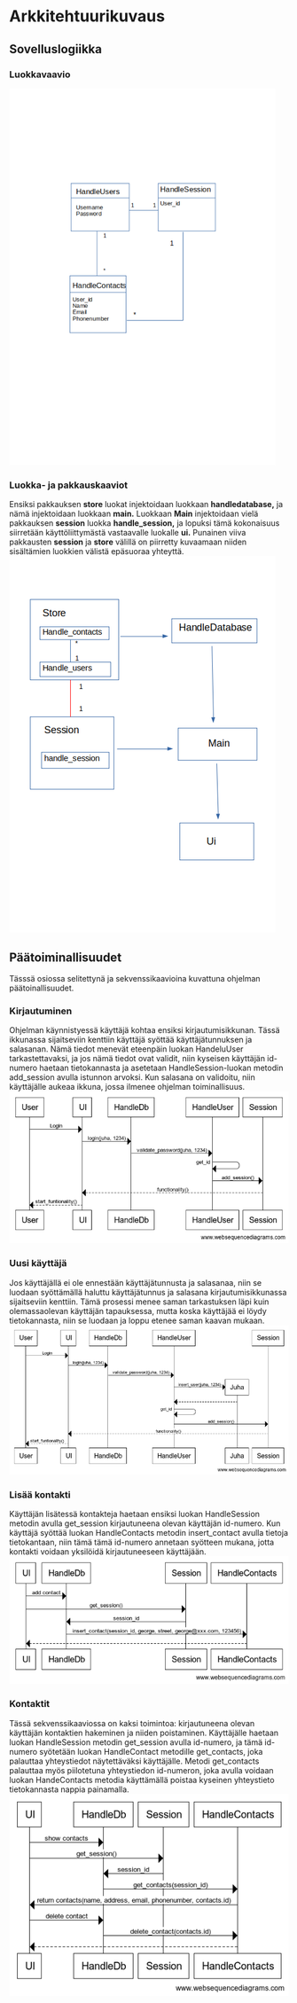 # Arkkitehtuurikuvaus
## Sovelluslogiikka
### Luokkavaavio
![luokat](https://github.com/vaisajuh/ot-harjoitustyo/blob/master/dokumentaatio/kuvat/luokat1.png)
### Luokka- ja pakkauskaaviot
Ensiksi pakkauksen <strong>store</strong> luokat injektoidaan luokkaan <strong>handledatabase,</strong> ja nämä injektoidaan luokkaan <strong>main.</strong> Luokkaan <strong>Main</strong> injektoidaan vielä pakkauksen <strong>session</strong> luokka <strong>handle_session,</strong>
 ja lopuksi tämä kokonaisuus siirretään käyttöliittymästä vastaavalle luokalle <strong>ui.</strong> Punainen viiva pakkausten <strong>session</strong>
 ja <strong>store</strong> välillä on piirretty kuvaamaan niiden sisältämien luokkien välistä epäsuoraa yhteyttä.<br>
![pakkaus](https://github.com/vaisajuh/ot-harjoitustyo/blob/master/dokumentaatio/kuvat/pakkaus.png)
## Päätoiminallisuudet
Tässsä osiossa selitettynä ja sekvenssikaavioina kuvattuna ohjelman päätoinallisuudet.
### Kirjautuminen
Ohjelman käynnistyessä käyttäjä kohtaa ensiksi kirjautumisikkunan. Tässä ikkunassa sijaitseviin kenttiin käyttäjä syöttää käyttäjätunnuksen ja salasanan. Nämä tiedot menevät eteenpäin luokan HandeluUser tarkastettavaksi, ja jos nämä tiedot ovat validit, niin kyseisen käyttäjän id-numero haetaan tietokannasta ja asetetaan HandleSession-luokan metodin add_session avulla istunnon arvoksi. Kun salasana on validoitu, niin käyttäjälle aukeaa ikkuna, jossa ilmenee ohjelman toiminallisuus.
![kirjautuminen](https://github.com/vaisajuh/ot-harjoitustyo/blob/master/dokumentaatio/kuvat/kirjautuminen.png)
### Uusi käyttäjä
Jos käyttäjällä ei ole ennestään käyttäjätunnusta ja salasanaa, niin se luodaan syöttämällä haluttu käyttäjätunnus ja salasana kirjautumisikkunassa sijaitseviin kenttiin. Tämä prosessi menee saman tarkastuksen läpi kuin olemassaolevan käyttäjän tapauksessa, mutta koska käyttäjää ei löydy tietokannasta, niin se luodaan ja loppu etenee saman kaavan mukaan.
![uusi](https://github.com/vaisajuh/ot-harjoitustyo/blob/master/dokumentaatio/kuvat/uusi_kayttaja.png)
### Lisää kontakti
Käyttäjän lisätessä kontakteja haetaan ensiksi luokan HandleSession metodin avulla get_session kirjautuneena olevan käyttäjän id-numero. Kun käyttäjä syöttää luokan HandleContacts metodin insert_contact avulla tietoja tietokantaan, niin tämä tämä id-numero annetaan syötteen mukana, jotta kontakti voidaan yksilöidä kirjautuneeseen käyttäjään. 
![lisaa](https://github.com/vaisajuh/ot-harjoitustyo/blob/master/dokumentaatio/kuvat/lisaa_yhteystieto.png)
### Kontaktit
Tässä sekvenssikaaviossa on kaksi toimintoa: kirjautuneena olevan käyttäjän kontaktien hakeminen ja niiden poistaminen. Käyttäjälle haetaan luokan HandleSession metodin get_session avulla id-numero, ja tämä id-numero syötetään luokan HandleContact metodille get_contacts, joka palauttaa yhteystiedot näytettäväksi käyttäjälle. Metodi get_contacts palauttaa myös piilotetuna yhteystiedon id-numeron, joka avulla voidaan luokan HandeContacts metodia käyttämällä poistaa kyseinen yhteystieto tietokannasta nappia painamalla. 
![kontaktit](https://github.com/vaisajuh/ot-harjoitustyo/blob/master/dokumentaatio/kuvat/kontaktit.png)
